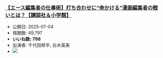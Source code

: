 ### [【エース編集者の仕事術】打ち合わせに“命かける”漫画編集者の戦いとは？【講談社＆小学館】](https://www.youtube.com/watch?v=H3XPmKCvVMA)
-   公開日: 2025-07-04
-   視聴数: 49,797
-   **いいね数: 798**
-   出演者: 千代田修平, 白木英美
- [![](https://img.youtube.com/vi/H3XPmKCvVMA/hqdefault.jpg)](https://www.youtube.com/watch?v=H3XPmKCvVMA)
